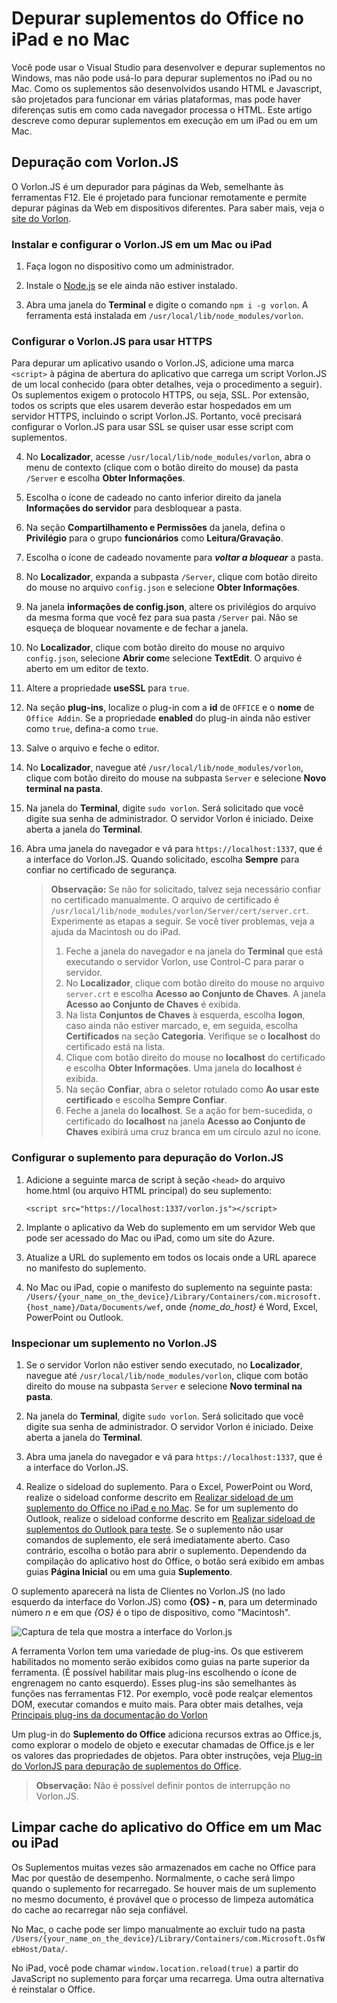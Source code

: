# <a name="debug-office-add-ins-on-ipad-and-mac"></a>Depurar suplementos do Office no iPad e no Mac

Você pode usar o Visual Studio para desenvolver e depurar suplementos no Windows, mas não pode usá-lo para depurar suplementos no iPad ou no Mac. Como os suplementos são desenvolvidos usando HTML e Javascript, são projetados para funcionar em várias plataformas, mas pode haver diferenças sutis em como cada navegador processa o HTML. Este artigo descreve como depurar suplementos em execução em um iPad ou em um Mac. 

## <a name="debugging-with-vorlonjs"></a>Depuração com Vorlon.JS 

O Vorlon.JS é um depurador para páginas da Web, semelhante às ferramentas F12. Ele é projetado para funcionar remotamente e permite depurar páginas da Web em dispositivos diferentes. Para saber mais, veja o [site do Vorlon](http://www.vorlonjs.com).  

### <a name="install-and-set-up-up-vorlonjs-on-a-mac-or-ipad"></a>Instalar e configurar o Vorlon.JS em um Mac ou iPad 

1.  Faça logon no dispositivo como um administrador.

2.  Instale o [Node.js](https://nodejs.org) se ele ainda não estiver instalado. 

2.  Abra uma janela do **Terminal** e digite o comando `npm i -g vorlon`. A ferramenta está instalada em `/usr/local/lib/node_modules/vorlon`.

### <a name="configure-vorlonjs-to-use-https"></a>Configurar o Vorlon.JS para usar HTTPS

Para depurar um aplicativo usando o Vorlon.JS, adicione uma marca `<script>` à página de abertura do aplicativo que carrega um script Vorlon.JS de um local conhecido (para obter detalhes, veja o procedimento a seguir). Os suplementos exigem o protocolo HTTPS, ou seja, SSL. Por extensão, todos os scripts que eles usarem deverão estar hospedados em um servidor HTTPS, incluindo o script Vorlon.JS. Portanto, você precisará configurar o Vorlon.JS para usar SSL se quiser usar esse script com suplementos. 

4.  No **Localizador**, acesse `/usr/local/lib/node_modules/vorlon`, abra o menu de contexto (clique com o botão direito do mouse) da pasta `/Server` e escolha **Obter Informações**.

5.  Escolha o ícone de cadeado no canto inferior direito da janela **Informações do servidor** para desbloquear a pasta.

6. Na seção **Compartilhamento e Permissões** da janela, defina o **Privilégio** para o grupo **funcionários** como **Leitura/Gravação**.

7. Escolha o ícone de cadeado novamente para ***voltar a bloquear*** a pasta.

8. No **Localizador**, expanda a subpasta `/Server`, clique com botão direito do mouse no arquivo `config.json` e selecione **Obter Informações**.

9. Na janela **informações de config.json**, altere os privilégios do arquivo da mesma forma que você fez para sua pasta `/Server` pai. Não se esqueça de bloquear novamente e de fechar a janela.

10. No **Localizador**, clique com botão direito do mouse no arquivo `config.json`, selecione **Abrir com**e selecione **TextEdit**. O arquivo é aberto em um editor de texto.

11. Altere a propriedade **useSSL** para `true`.

12. Na seção **plug-ins**, localize o plug-in com a **id** de `OFFICE` e o **nome** de `Office Addin`. Se a propriedade **enabled** do plug-in ainda não estiver como `true`, defina-a como `true`.

13. Salve o arquivo e feche o editor.

5.  No **Localizador**, navegue até `/usr/local/lib/node_modules/vorlon`, clique com botão direito do mouse na subpasta `Server` e selecione **Novo terminal na pasta**. 
    
7.  Na janela do **Terminal**, digite `sudo vorlon`. Será solicitado que você digite sua senha de administrador. O servidor Vorlon é iniciado. Deixe aberta a janela do **Terminal**.

6.  Abra uma janela do navegador e vá para `https://localhost:1337`, que é a interface do Vorlon.JS. Quando solicitado, escolha **Sempre** para confiar no certificado de segurança. 

    >**Observação:** Se não for solicitado, talvez seja necessário confiar no certificado manualmente. O arquivo de certificado é `/usr/local/lib/node_modules/vorlon/Server/cert/server.crt`. Experimente as etapas a seguir. Se você tiver problemas, veja a ajuda da Macintosh ou do iPad. 
    >
    >1. Feche a janela do navegador e na janela do **Terminal** que está executando o servidor Vorlon, use Control-C para parar o servidor.
    >2. No **Localizador**, clique com botão direito do mouse no arquivo `server.crt` e escolha **Acesso ao Conjunto de Chaves**. A janela **Acesso ao Conjunto de Chaves** é exibida.
    >2. Na lista **Conjuntos de Chaves** à esquerda, escolha **logon**, caso ainda não estiver marcado, e, em seguida, escolha **Certificados** na seção **Categoria**. Verifique se o **localhost** do certificado está na lista.
    >3. Clique com botão direito do mouse no **localhost** do certificado e escolha **Obter Informações**. Uma janela do **localhost** é exibida.
    >4. Na seção **Confiar**, abra o seletor rotulado como **Ao usar este certificado** e escolha **Sempre Confiar**. 
    >5. Feche a janela do **localhost**. Se a ação for bem-sucedida, o certificado do **localhost** na janela **Acesso ao Conjunto de Chaves** exibirá uma cruz branca em um círculo azul no ícone.

### <a name="configure-the-add-in-for-vorlonjs-debugging"></a>Configurar o suplemento para depuração do Vorlon.JS

1. Adicione a seguinte marca de script à seção `<head>` do arquivo home.html (ou arquivo HTML principal) do seu suplemento:

    ```    
    <script src="https://localhost:1337/vorlon.js"></script>    
    ```  

2. Implante o aplicativo da Web do suplemento em um servidor Web que pode ser acessado do Mac ou iPad, como um site do Azure. 

3. Atualize a URL do suplemento em todos os locais onde a URL aparece no manifesto do suplemento.

4. No Mac ou iPad, copie o manifesto do suplemento na seguinte pasta: `/Users/{your_name_on_the_device}/Library/Containers/com.microsoft.{host_name}/Data/Documents/wef`, onde *{nome_do_host}* é Word, Excel, PowerPoint ou Outlook.

### <a name="inspect-an-add-in-in-vorlonjs"></a>Inspecionar um suplemento no Vorlon.JS

1. Se o servidor Vorlon não estiver sendo executado, no **Localizador**, navegue até `/usr/local/lib/node_modules/vorlon`, clique com botão direito do mouse na subpasta `Server` e selecione **Novo terminal na pasta**. 
    
7.  Na janela do **Terminal**, digite `sudo vorlon`. Será solicitado que você digite sua senha de administrador. O servidor Vorlon é iniciado. Deixe aberta a janela do **Terminal**.

6.  Abra uma janela do navegador e vá para `https://localhost:1337`, que é a interface do Vorlon.JS.

7. Realize o sideload do suplemento. Para o Excel, PowerPoint ou Word, realize o sideload conforme descrito em [Realizar sideload de um suplemento do Office no iPad e no Mac](https://dev.office.com/docs/add-ins/testing/sideload-an-office-add-in-on-ipad-and-mac). Se for um suplemento do Outlook, realize o sideload conforme descrito em [Realizar sideload de suplementos do Outlook para teste](https://dev.office.com/docs/add-ins/testing/sideload-outlook-add-ins-for-testing). Se o suplemento não usar comandos de suplemento, ele será imediatamente aberto. Caso contrário, escolha o botão para abrir o suplemento. Dependendo da compilação do aplicativo host do Office, o botão será exibido em ambas guias **Página Inicial** ou em uma guia **Suplemento**.

O suplemento aparecerá na lista de Clientes no Vorlon.JS (no lado esquerdo da interface do Vorlon.JS) como **{OS} - n**, para um determinado número *n* e em que *{OS}* é o tipo de dispositivo, como "Macintosh". 

![Captura de tela que mostra a interface do Vorlon.js](../../images/vorlon_interface.png)

A ferramenta Vorlon tem uma variedade de plug-ins. Os que estiverem habilitados no momento serão exibidos como guias na parte superior da ferramenta. (É possível habilitar mais plug-ins escolhendo o ícone de engrenagem no canto esquerdo). Esses plug-ins são semelhantes às funções nas ferramentas F12. Por exemplo, você pode realçar elementos DOM, executar comandos e muito mais. Para obter mais detalhes, veja [Principais plug-ins da documentação do Vorlon](http://vorlonjs.com/documentation/#console) 

Um plug-in do **Suplemento do Office** adiciona recursos extras ao Office.js, como explorar o modelo de objeto e executar chamadas de Office.js e ler os valores das propriedades de objetos. Para obter instruções, veja [Plug-in do VorlonJS para depuração de suplementos do Office](https://blogs.msdn.microsoft.com/mim/2016/02/18/vorlonjs-plugin-for-debugging-office-addin/).

>**Observação:** Não é possível definir pontos de interrupção no Vorlon.JS.

## <a name="clearing-the-office-applications-cache-on-a-mac-or-ipad"></a>Limpar cache do aplicativo do Office em um Mac ou iPad

Os Suplementos muitas vezes são armazenados em cache no Office para Mac por questão de desempenho. Normalmente, o cache será limpo quando o suplemento for recarregado. Se houver mais de um suplemento no mesmo documento, é provável que o processo de limpeza automática do cache ao recarregar não seja confiável. 

No Mac, o cache pode ser limpo manualmente ao excluir tudo na pasta `/Users/{your_name_on_the_device}/Library/Containers/com.Microsoft.OsfWebHost/Data/`. 

No iPad, você pode chamar `window.location.reload(true)` a partir do JavaScript no suplemento para forçar uma recarrega. Uma outra alternativa é reinstalar o Office.
